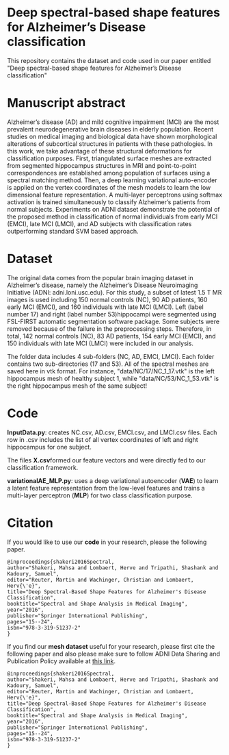 # Deep spectral-based shape features for Alzheimer’s Disease classification

This repository contains the dataset and code used in our paper entitled "Deep spectral-based shape features for Alzheimer’s Disease classification"

# Manuscript abstract
Alzheimer’s disease (AD) and mild cognitive impairment (MCI) are the most prevalent neurodegenerative brain diseases in elderly population. Recent studies on medical imaging and biological data have shown morphological alterations of subcortical structures in patients with these pathologies. In this work, we take advantage of these structural deformations for classification purposes. First, triangulated surface meshes are extracted from segmented hippocampus structures in MRI and point-to-point correspondences are established among population of surfaces using a spectral matching method. Then, a deep learning variational auto-encoder is applied on the vertex coordinates of the mesh models to learn the low dimensional feature representation. A multi-layer perceptrons using softmax activation is trained simultaneously to classify Alzheimer’s patients from normal subjects. Experiments on ADNI dataset demonstrate the potential of the proposed method in classification of normal individuals from early MCI (EMCI), late MCI (LMCI), and AD subjects with classification rates outperforming standard SVM based approach.

# Dataset
The original data comes from the popular brain imaging dataset in Alzheimer’s disease, namely the Alzheimer’s Disease Neuroimaging Initiative (ADNI: adni.loni.usc.edu). For this study, a subset of latest 1.5 T MR images is used including 150 normal controls (NC), 90 AD patients, 160 early MCI (EMCI), and 160 individuals with late MCI (LMCI). Left (label number 17) and right (label number 53)hippocampi were segmented using FSL-FIRST automatic segmentation software package. Some subjects were removed because of the failure in the preprocessing steps. Therefore, in total, 142 normal controls (NC), 83 AD patients, 154 early MCI (EMCI), and 150 individuals with late MCI (LMCI) were included in our analysis.

The folder data includes 4 sub-folders (NC, AD, EMCI, LMCI). Each folder contains two sub-directories (17 and 53). All of the spectral meshes are saved here in vtk format. For instance, "data/NC/17/NC_1_17.vtk" is the left hippocampus mesh of healthy subject 1, while "data/NC/53/NC_1_53.vtk" is the right hippocampus mesh of the same subject!

# Code 
**InputData.py**: creates NC.csv, AD.csv, EMCI.csv, and LMCI.csv files. Each row in <X>.csv includes the list of all vertex coordinates of left and right hippocampus for one subject. 
  
The files **X.csv**formed our feature vectors and were directly fed to our classification framework. 

**variationalAE_MLP.py**: uses a deep variational autoencoder (**VAE**) to learn a latent feature representation from the low-level features and trains a multi-layer perceptron (**MLP**) for two class classification purpose.

# Citation
If you would like to use our **code** in your research, please the following paper.

```
@inproceedings{shakeri2016Spectral,
author="Shakeri, Mahsa and Lombaert, Herve and Tripathi, Shashank and Kadoury, Samuel",
editor="Reuter, Martin and Wachinger, Christian and Lombaert, Herv{\'e}",
title="Deep Spectral-Based Shape Features for Alzheimer's Disease Classification",
booktitle="Spectral and Shape Analysis in Medical Imaging",
year="2016",
publisher="Springer International Publishing",
pages="15--24",
isbn="978-3-319-51237-2"
}

```

If you find our **mesh dataset** useful for your research, please first cite the following paper and also please make sure to follow ADNI Data Sharing and Publication Policy available at [this link](https://adni.loni.usc.edu/wp-content/uploads/how_to_apply/ADNI_DSP_Policy.pdf).

```
@inproceedings{shakeri2016Spectral,
author="Shakeri, Mahsa and Lombaert, Herve and Tripathi, Shashank and Kadoury, Samuel",
editor="Reuter, Martin and Wachinger, Christian and Lombaert, Herv{\'e}",
title="Deep Spectral-Based Shape Features for Alzheimer's Disease Classification",
booktitle="Spectral and Shape Analysis in Medical Imaging",
year="2016",
publisher="Springer International Publishing",
pages="15--24",
isbn="978-3-319-51237-2"
}

```


